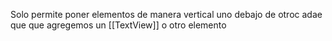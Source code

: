 Solo permite poner elementos de manera vertical uno debajo de otroc adae que que agregemos un [[TextView]] o otro elemento
